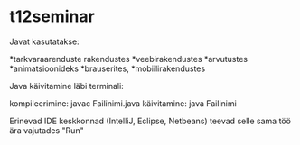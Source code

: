 # t12seminar




Javat kasutatakse:

*tarkvaraarenduste rakendustes
*veebirakendustes
*arvutustes
*animatsioonideks
*brauserites,
*mobiilirakendustes


Java käivitamine läbi terminali:

 kompileerimine: javac Failinimi.java
 käivitamine: java Failinimi
 
 Erinevad IDE keskkonnad (IntelliJ, Eclipse, Netbeans) teevad selle sama töö ära vajutades "Run"

